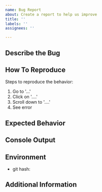 ```yaml
---
name: Bug Report
about: Create a report to help us improve
title: ''
labels: ''
assignees: ''

---
```


## Describe the Bug
<!--  A clear and concise description of what the bug is. -->

## How To Reproduce
Steps to reproduce the behavior:
1. Go to '...'
2. Click on '....'
3. Scroll down to '....'
4. See error

## Expected Behavior
<!-- A clear and concise description of what you expected to happen. -->

## Console Output
<!-- If applicable, add console input as an attachment in a txt file after you submit the issue. -->

## Environment 
<!-- Please complete the following information: -->
- git hash:

## Additional Information
<!-- Add any other context about the problem here. -->
